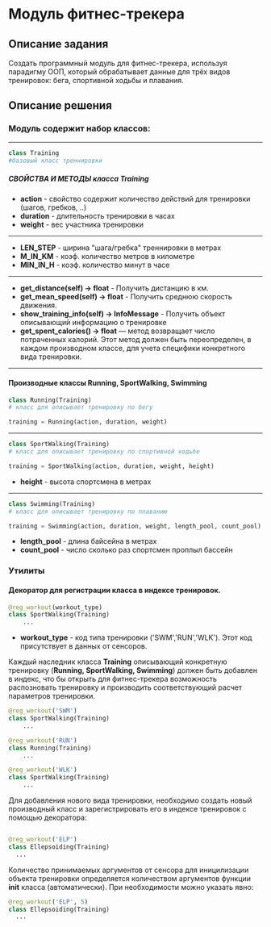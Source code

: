 # Модуль фитнес-трекера

## Описание задания
Создать программный модуль для фитнес-трекера, используя парадигму ООП, который обрабатывает данные для трёх видов тренировок: бега, спортивной ходьбы и плавания.

## Описание решения

### Модуль содержит набор классов:
---
```python
class Training
#базовый класс треннировки
``` 
##### СВОЙСТВА И МЕТОДЫ класса Training

* **action** - свойство содержит количество действий для тренировки (шагов, гребков, ..)
* **duration** - длительность тренировки в часах
* **weight** - вес участника тренировки
---
* **LEN_STEP** - ширина "шага/гребка" треннировки в метрах
* **M_IN_KM** - коэф. количество метров в километре
* **MIN_IN_H** - коэф. количество минут в часе
---
* **get_distance(self) -> float** - Получить дистанцию в км.
* **get_mean_speed(self) -> float** - Получить среднюю скорость движения.
* **show_training_info(self) -> InfoMessage** - Получить объект описывающий информацию о тренировке
* **get_spent_calories() -> float** — метод возвращает число потраченных калорий. Этот метод должен быть переопределен, в каждом производном классе, для учета специфики конкретного вида тренировки.

---
#### Производные классы **Running**, **SportWalking**, **Swimming**

```python
class Running(Training)
# класс для описывает тренировку по бегу

training = Running(action, duration, weight)
```

---
```python
class SportWalking(Training)
# класс для описывает тренировку по спортивной ходьбе

training = SportWalking(action, duration, weight, height)
```

* **height** - высота спортсмена в метрах

---
```python
class Swimming(Training)
# класс для описывает тренировку по плаванию

training = Swimming(action, duration, weight, length_pool, count_pool)
```

* **length_pool** - длина байсейна в метрах
* **count_pool** - число сколько раз спортсмен проплыл бассейн

### Утилиты

#### Декоратор для регистрации класса в индексе тренировок.

```python
@reg_workout(workout_type)
class SportWalking(Training)
    ...
```

* **workout_type** - код типа тренировки ('SWM','RUN','WLK'). Этот код присутствует в данных от сенсоров.

Каждый наследник класса **Training** описывающий конкретную тренировку (**Running, SportWalking, Swimming**) должен быть добавлен в индекс, что бы открыть для фитнес-трекера возможность распозновать тренировку и производить соответствующий расчет параметров тренировки.

```python
@reg_workout('SWM')
class SportWalking(Training)
    ...

@reg_workout('RUN')
class Running(Training)
    ...

@reg_workout('WLK')
class SportWalking(Training)
    ...

```

Для добавления нового вида тренировки, необходимо создать новый производный класс и зарегистрировать его в индексе тренировок с помощью декоратора:
```python

@reg_workout('ELP')
class Ellepsoiding(Training)
  ...
```

Количество принимаемых аргументов от сенсора для иницилизации объекта тренировки определяется количеством аргументов функции **__init__** класса (автоматически).
При необходимости можно указать явно:

```python
@reg_workout('ELP', 5)
class Ellepsoiding(Training)
  ...
```


